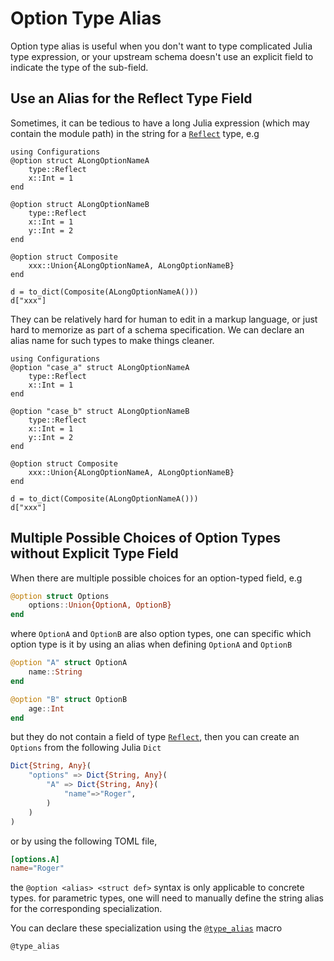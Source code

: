 # Option Type Alias

Option type alias is useful when you don't want to type complicated Julia type
expression, or your upstream schema doesn't use an explicit field to indicate
the type of the sub-field.

## Use an Alias for the Reflect Type Field

Sometimes, it can be tedious to have a long Julia expression (which may contain the module path)
in the string for a [`Reflect`](@ref) type, e.g

```@example tedious-reflect
using Configurations
@option struct ALongOptionNameA
    type::Reflect
    x::Int = 1
end

@option struct ALongOptionNameB
    type::Reflect
    x::Int = 1
    y::Int = 2
end

@option struct Composite
    xxx::Union{ALongOptionNameA, ALongOptionNameB}
end
```

```@repl tedious-reflect
d = to_dict(Composite(ALongOptionNameA()))
d["xxx"]
```

They can be relatively hard for human to edit in a markup language,
or just hard to memorize as part of a schema specification.
We can declare an alias name for such types to make things cleaner.

```@example better-reflect
using Configurations
@option "case_a" struct ALongOptionNameA
    type::Reflect
    x::Int = 1
end

@option "case_b" struct ALongOptionNameB
    type::Reflect
    x::Int = 1
    y::Int = 2
end

@option struct Composite
    xxx::Union{ALongOptionNameA, ALongOptionNameB}
end
```

```@repl better-reflect
d = to_dict(Composite(ALongOptionNameA()))
d["xxx"]
```

## Multiple Possible Choices of Option Types without Explicit Type Field

When there are multiple possible choices for an option-typed field, e.g

```julia
@option struct Options
    options::Union{OptionA, OptionB}
end
```

where `OptionA` and `OptionB` are also option types, one can specific which
option type is it by using an alias when defining `OptionA` and `OptionB`

```julia
@option "A" struct OptionA
    name::String
end

@option "B" struct OptionB
    age::Int
end
```

but they do not contain a field of type [`Reflect`](@ref),
then you can create an `Options` from the following Julia `Dict`

```julia
Dict{String, Any}(
    "options" => Dict{String, Any}(
        "A" => Dict{String, Any}(
            "name"=>"Roger",
        )
    )
)
```

or by using the following TOML file,

```toml
[options.A]
name="Roger"
```

the `@option <alias> <struct def>` syntax is only applicable to concrete types.
for parametric types, one will need to manually define the string alias for the
corresponding specialization.

You can declare these specialization using the [`@type_alias`](@ref) macro

```@docs
@type_alias
```